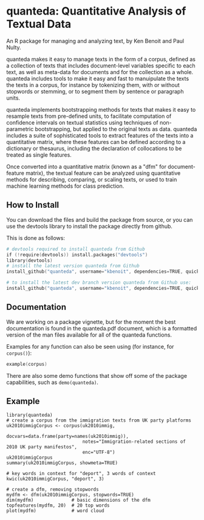 quanteda: Quantitative Analysis of Textual Data
===============================================

An R package for managing and analyzing text, by Ken Benoit and Paul Nulty.

quanteda makes it easy to manage texts in the form of a
corpus, defined as a collection of texts that includes document-level
variables specific to each text, as well as meta-data for documents
and for the collection as a whole. quanteda includes tools to make it
easy and fast to manuipulate the texts the texts in a corpus, for
instance by tokenizing them, with or without stopwords or stemming, or
to segment them by sentence or paragraph units. 

quanteda implements
bootstrapping methods for texts that makes it easy to resample texts
from pre-defined units, to facilitate computation of confidence
intervals on textual statistics using techniques of non-parametric
bootstrapping, but applied to the original texts as data. quanteda
includes a suite of sophisticated tools to extract features of the
texts into a quantitative matrix, where these features can be defined
according to a dictionary or thesaurus, including the declaration of
collocations to be treated as single features. 

Once converted into a
quantitative matrix (known as a "dfm" for document-feature matrix),
the textual feature can be analyzed using quantitative methods for
describing, comparing, or scaling texts, or used to train machine
learning methods for class prediction.


How to Install
--------------

You can download the files and build the package from source, or you can use the devtools library to install the package directly from github.

This is done as follows:

```S
# devtools required to install quanteda from Github
if (!require(devtools)) install.packages("devtools")
library(devtools)
# install the latest version quanteda from Github
install_github("quanteda", username="kbenoit", dependencies=TRUE, quick=TRUE)

# to install the latest dev branch version quanteda from Github use:
install_github("quanteda", username="kbenoit", dependencies=TRUE, quick=TRUE, ref="dev")
```

Documentation
-------------

We are working on a package vignette, but for the moment the best documentation is 
found in the quanteda.pdf document, which is a formatted version of the man files
available for all of the quanteda functions.

Examples for any function can also be seen using (for instance, for `corpus()`):
```S
example(corpus)
```

There are also some demo functions that show off some of the package capabilities, such 
as `demo(quanteda)`.


Example
-------

```{r quanteda_example}
library(quanteda)
# create a corpus from the immigration texts from UK party platforms
uk2010immigCorpus <- corpus(uk2010immig,
                            docvars=data.frame(party=names(uk2010immig)),
                            notes="Immigration-related sections of 2010 UK party manifestos",
                            enc="UTF-8")
uk2010immigCorpus
summary(uk2010immigCorpus, showmeta=TRUE)

# key words in context for "deport", 3 words of context
kwic(uk2010immigCorpus, "deport", 3)

# create a dfm, removing stopwords
mydfm <- dfm(uk2010immigCorpus, stopwords=TRUE)
dim(mydfm)              # basic dimensions of the dfm
topfeatures(mydfm, 20)  # 20 top words
plot(mydfm)             # word cloud     
```


